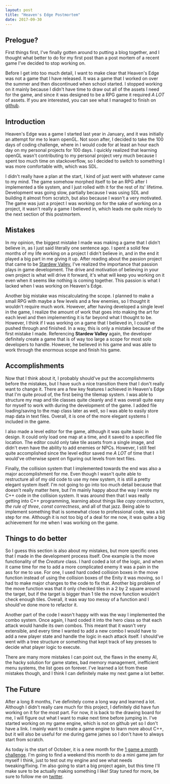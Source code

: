 ```yaml
---
layout: post
title: "Heaven's Edge Postmortem"
date: 2017-09-30
---
```


## Prelogue?

First things first, I've finally gotten around to putting a blog together, and I thought what better to do for my first post than a post mortem of a recent game I've decided to stop working on.

Before I get into too much detail, I want to make clear that Heaven's Edge was not a game that I have released. It was a game that I worked on over the summer and then discontinued when school started. I stopped working on it mainly because I didn't have time to draw out all of the assets I need for the game, and since it was designed to be a RPG game it required *A LOT* of assets. If you are interested, you can see what I managed to finish on [github](https://github.com/ianw3214/HeavensEdge).

## Introduction

Heaven's Edge was a game I started last year in January, and it was initially an attempt for me to learn openGL. Not soon after, I decided to take the 100 days of coding challenge, where in I would code for at least an hour each day on my personal projects for 100 days. I quickly realized that learning openGL wasn't contributing to my personal project very much because I spent too much time on stackoverflow, so I decided to switch to something I was more comfortable with, which was SDL. 

I didn't really have a plan at the start, I kind of just went with whatever came to my mind. The game somehow morphed itself to be an RPG after I implemented a tile system, and I just rolled with it for the rest of its' lifetime. Development was going slow, partially because I was using SDL and building it almost from scratch, but also because I wasn't a very motivated. The game was just a project I was working on for the sake of working on a project, it wasn't really a game I believed in, which leads me quite nicely to the next section of this postmortem.

## Mistakes

In my opinion, the biggest mistake I made was making a game that I didn't believe in, as I just said literally one sentence ago. I spent a solid few months of my life working on a project I didn't believe in, and in the end it played a big part in me giving it up. After reading about the passion project that came to be [Stardew Valley](https://www.gamasutra.com/view/news/267563/The_4_years_of_selfimposed_crunch_that_went_into_Stardew_Valley.php), I've realized the importance that passion plays in game development. The drive and motivation of believing in your own project is what will drive it forward, it's what will keep you working on it even when it seems like nothing is coming together. This passion is what I lacked when I was working on Heaven's Edge.

Another big mistake was miscalculating the scope. I planned to make a small RPG with maybe a few levels and a few enemies, so I thought it wouldn't require much work. However, after having developed a single level in the game, I realize the amount of work that goes into making the art for each level and then implementing it is far beyond what I thought to be. However, I think if I was working on a game that I believed in, I could've pushed through and finished. In a way, this is only a mistake because of the first mistake I made. Referencing **Stardew Valley** again, the developer definitely create a game that is of way too large a scope for most solo developers to handle. However, he believed in his game and was able to work through the enormous scope and finish his game. 

## Accomplishments

Now that I think about it, I probably should've put the accomplishments before the mistakes, but I have such a nice transition there that I don't really want to change it. There are a few key features I achieved in Heaven's Edge that I'm quite proud of, the first being the tilemap system. I was able to structure my map and tile classes quite cleanly and it was overall quite easy for myself to work with during the development of the game. I added file loading/saving to the map class later as well, so I was able to easily store map data in text files. Overall, it is one of the more elegant systems I included in the game.

I also made a level editor for the game, although it was quite basic in design. It could only load one map at a time, and it saved to a specified file location. The editor could only take tile assets from a single image, and didn't even have the ability to add enemies or NPCs. However, I still feel quite accomplished since the level editor saved me *A LOT* of time that I would've otherwise spent on figuring out levels from text files.

Finally, the collision system that I implemented towards the end was also a major accomplishment for me. Even though I wasn't quite able to restructure all of my old code to use my new system, it is still a pretty elegant system itself. I'm not going to go into too much detail because that doesn't really matter here, but I'm mainly happy about the way I wrote my C++ code in the collision system. It was around then that I was really getting into C++ programming, learning about things like *copy constructors*, *the rule of three*, *const correctness*, and all of that jazz. Being able to implement something that is somewhat close to professional code, was a bit step for me. Although it is not too big of a deal for me now, it was quite a big achievement for me when I was working on the game.

## Things to do better

So I guess this section is also about my mistakes, but more specific ones that I made in the development process itself. One example is the move functionality of the *Creature* class. I hard coded a lot of the logic, and when it came time for me to add a more complicated enemy it was a pain in the ass for me to use. For one, I used hard coded collision boxes in the move function instead of using the collision boxes of the Enity it was moving, so I had to make major changes to the code to fix that. Another big problem of the move function was that it only checked tiles in a 2 by 2 square around the target, but if the target is bigger than 1 tile the move function wouldn't check enough tiles. Overall, it was way too messy of a function and I should've done more to refactor it. 

Another part of the code I wasn't happy with was the way I implemented the combo system. Once again, I hard coded it into the hero class so that each attack would handle its own combos. This meant that it wasn't very extensible, and every time I wanted to add a new combo I would have to add a new player state and handle the logic in each attack itself. I should've went with a tree structure or something that kept track of key presses to decide what player logic to execute. 

There are many more mistakes I can point out, the flaws in the enemy AI, the hacky solution for game states, bad memory management, inefficient menu systems, the list goes on forever. I've learned a lot from these mistakes though, and I think I can definitely make my next game a lot better.

## The Future

After a long 8 months, I've definitely come a long way and learned a lot. Although I didn't really care much for this project, I definitely did have fun working on it for the most part. For now, it is back to the drawing board for me, I will figure out what I want to make next time before jumping in. I've started working on my game engine, which is not on github yet so I don't have a link. I mainly want to create a game engine to learn more about C++, but it will also be useful for me during game james so I don't have to always start from scratch. 

As today is the start of October, it is a new month for the [1 game a month challenge](http://www.onegameamonth.com/). I'm going to find a weekend this month to do a mini game jam for myself I think, just to test out my engine and see what needs tweaking/fixing. I'm also going to start a big project again, but this time I'll make sure to be actually making something I like! Stay tuned for more, be sure to follow me on [twitter](twitter.com/ianw3214).
